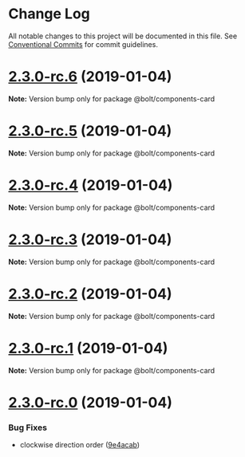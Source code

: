 # Change Log

All notable changes to this project will be documented in this file.
See [Conventional Commits](https://conventionalcommits.org) for commit guidelines.

# [2.3.0-rc.6](https://github.com/bolt-design-system/bolt/tree/master/packages/components/bolt-card/compare/v2.3.0-rc.5...v2.3.0-rc.6) (2019-01-04)

**Note:** Version bump only for package @bolt/components-card





# [2.3.0-rc.5](https://github.com/bolt-design-system/bolt/tree/master/packages/components/bolt-card/compare/v2.3.0-rc.4...v2.3.0-rc.5) (2019-01-04)

**Note:** Version bump only for package @bolt/components-card





# [2.3.0-rc.4](https://github.com/bolt-design-system/bolt/tree/master/packages/components/bolt-card/compare/v2.3.0-rc.3...v2.3.0-rc.4) (2019-01-04)

**Note:** Version bump only for package @bolt/components-card





# [2.3.0-rc.3](https://github.com/bolt-design-system/bolt/tree/master/packages/components/bolt-card/compare/v2.3.0-rc.2...v2.3.0-rc.3) (2019-01-04)

**Note:** Version bump only for package @bolt/components-card





# [2.3.0-rc.2](https://github.com/bolt-design-system/bolt/tree/master/packages/components/bolt-card/compare/v2.3.0-rc.1...v2.3.0-rc.2) (2019-01-04)

**Note:** Version bump only for package @bolt/components-card





# [2.3.0-rc.1](https://github.com/bolt-design-system/bolt/tree/master/packages/components/bolt-card/compare/vv2.3.0-rc.0...v2.3.0-rc.1) (2019-01-04)

**Note:** Version bump only for package @bolt/components-card





# [2.3.0-rc.0](https://github.com/bolt-design-system/bolt/tree/master/packages/components/bolt-card/compare/v2.2.1...v2.3.0-rc.0) (2019-01-04)


### Bug Fixes

* clockwise direction order ([9e4acab](https://github.com/bolt-design-system/bolt/tree/master/packages/components/bolt-card/commit/9e4acab))
